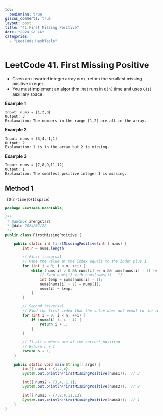 ```yaml
---
toc:
  beginning: true
giscus_comments: true
layout: post
title: "41.First Missing Positive"
date: "2024-02-16"
categories:
  - "LeetCode HashTable"
---
```


# LeetCode 41. First Missing Positive

- Given an unsorted integer array `nums`, return the smallest missing positive integer.
- You must implement an algorithm that runs in `O(n)` time and uses `O(1)` auxiliary space.


**Example 1**
```
Input: nums = [1,2,0]
Output: 3
Explanation: The numbers in the range [1,2] are all in the array.
```

**Example 2**

```
Input: nums = [3,4,-1,1]
Output: 2
Explanation: 1 is in the array but 2 is missing.
```

**Example 3**

```
Input: nums = [7,8,9,11,12]
Output: 1
Explanation: The smallest positive integer 1 is missing.
```

## Method 1

```tex
【O(n)time∣O(1)space】
```

```java
package Leetcode.HashTable;

/**
 * @author zhengstars
 * @date 2024/02/22
 */
public class FirstMissingPositive {

    public static int firstMissingPositive(int[] nums) {
        int n = nums.length;

        // First traversal
        // Make the value at the index equals to the index plus 1
        for (int i = 0; i < n; ++i) {
            while (nums[i] > 0 && nums[i] <= n && nums[nums[i] - 1] != nums[i]) {
                // Swap nums[i] with nums[nums[i] - 1]
                int temp = nums[nums[i] - 1];
                nums[nums[i] - 1] = nums[i];
                nums[i] = temp;
            }
        }

        // Second traversal
        // Find the first index that the value does not equal to the index plus 1
        for (int i = 0; i < n; ++i) {
            if (nums[i] != i + 1) {
                return i + 1;
            }
        }

        // If all numbers are at the correct position
        // Return n + 1
        return n + 1;
    }

    public static void main(String[] args) {
        int[] nums1 = {1,2,0};
        System.out.println(firstMissingPositive(nums1));  // 3

        int[] nums2 = {3,4,-1,1};
        System.out.println(firstMissingPositive(nums2));  // 2

        int[] nums3 = {7,8,9,11,12};
        System.out.println(firstMissingPositive(nums3));  // 1
    }
}

```

